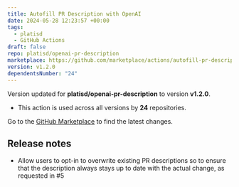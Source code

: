 ```yaml
---
title: Autofill PR Description with OpenAI
date: 2024-05-28 12:23:57 +00:00
tags:
  - platisd
  - GitHub Actions
draft: false
repo: platisd/openai-pr-description
marketplace: https://github.com/marketplace/actions/autofill-pr-description-with-openai
version: v1.2.0
dependentsNumber: "24"
---
```



Version updated for **platisd/openai-pr-description** to version **v1.2.0**.
- This action is used across all versions by **24** repositories.

Go to the [GitHub Marketplace](https://github.com/marketplace/actions/autofill-pr-description-with-openai) to find the latest changes.

## Release notes

* Allow users to opt-in to overwrite existing PR descriptions so to ensure that the description always stays up to date with the actual change, as requested in #5 
